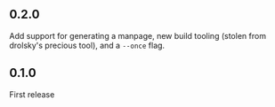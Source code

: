 ## 0.2.0

Add support for generating a manpage, new build tooling (stolen from drolsky's
precious tool), and a `--once` flag.

## 0.1.0
First release

